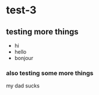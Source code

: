 # test-3

## testing more things
- hi
- hello
- bonjour

### also testing some more things
my dad sucks
